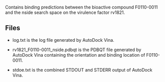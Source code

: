 Contains binding predictions between the bioactive compound F0110-0011 and the nside search space on the virulence factor rv1821.

## Files

- log.txt is the log file generated by AutoDock Vina.

- rv1821_F0110-0011_nside.pdbqt is the PDBQT file generated by AutoDock Vina containing the orientation and binding location of F0110-0011.

- stdoe.txt is the combined STDOUT and STDERR output of AutoDock Vina.


